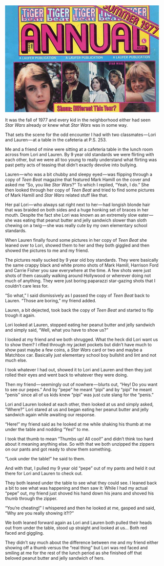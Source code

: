 <!-----
title: The First Time Any Gal Saw My Junk
description: About the Time Me and an Elementary School Friend Played an Improvised Game of ”Show and Tell”
date: '2019-01-27T19:03:39.622Z'
slug: 70076f6b8dba
----->

![](../img/The-First-Time-Any-Gal-Saw-My-Junk.jpg)

It was the fall of 1977 and every kid in the neighborhood either had seen _Star Wars_ already or knew what _Star Wars_ was in some way.

That sets the scene for the odd encounter I had with two classmates — Lori and Lauren — at a table in the cafeteria at P.S. 253.

Me and a friend of mine were sitting at a cafeteria table in the lunch room across from Lori and Lauren. By 9 year old standards we were flirting with each other, but we were all too young to really understand what flirting was past petty acts of teasing that didn’t exactly devolve into bullying.

Lauren — who was a bit chubby and sleepy eyed — was flipping through a copy of _Teen Beat_ magazine that featured Mark Hamill on the cover and asked me “So, you like _Star Wars_?” To which I replied, “Yeah, I do.” She then looked through her copy of _Teen Beat_ and tried to find some pictures of Mark Hamill and _Star Wars_ related stuff like that.

Her pal Lori — who always sat right next to her — had longish blonde hair that was braided on both sides and a huge honking set of braces in her mouth. Despite the fact she Lori was known as an extremely slow eater — she was eating that peanut butter and jelly sandwich slower than sloth chewing on a twig — she was really cute by my own elementary school standards.

When Lauren finally found some pictures in her copy of _Teen Beat_ she leaned over to Lori, showed them to her and they both giggled and then showed the pictures to me and my friend.

The pictures really sucked by 9 year old boy standards. They were basically the same crappy black and white promo shots of Mark Hamill, Harrison Ford and Carrie Fisher you saw everywhere at the time. A few shots were just shots of them casually walking around Hollywood or wherever doing not much of anything. They were just boring paparazzi star-gazing shots that I couldn’t care less for.

“So what,” I said dismissively as I passed the copy of _Teen Beat_ back to Lauren. “Those are boring,” my friend added.

Lauren, a bit dejected, took back the copy of _Teen Beat_ and started to flip trough it again.

Lori looked at Lauren, stopped eating her peanut butter and jelly sandwich and simply said, “Well, what you have to show us?”

I looked at my friend and we both shrugged. What the heck did Lori want us to show them? I rifled through my jacket pockets but didn’t have much to show past maybe a few coins, a _Star Wars_ card or two and maybe a Matchbox car. Basically just elementary school boy bullshit and lint and not much else.

I took whatever I had out, showed it to Lori and Lauren and then they just rolled their eyes and went back to whatever they were doing.

Then my friend — seemingly out of nowhere — blurts out, “Hey! Do you want to see our pepes.” And by “pepe” he meant “pipi” and by “pipi” he meant “penis” since all of us kids knew “pipi” was just cute slang for the “penis.”

Lori and Lauren looked at each other, then looked at us and simply asked, “Where?” Lori stared at us and began eating her peanut butter and jelly sandwich again while awaiting our response.

“Here!” my friend said as he looked at me while shaking his thumb at me under the table and nodding “Yes!” to me.

I took that thumb to mean “Thumbs up! All cool!” and didn’t think too hard about it meaning anything else. So with that we both unzipped the zippers on our pants and got ready to show them something.

“Look under the table!” he said to them.

And with that, I pulled my 9 year old “pepe” out of my pants and held it out there for Lori and Lauren to check out.

They both leaned under the table to see what they could see. I leaned back a bit to see what was happening and then saw it: While I had my actual “pepe” out, my friend just shoved his hand down his jeans and shoved his thumb through the zipper.

“You’re cheating!” I whispered and then he looked at me, gasped and said, “Why are you really showing it?!?”

We both leaned forward again as Lori and Lauren both pulled their heads out from under the table, stood up straight and looked at us… Both red faced and giggling.

They didn’t say much about the difference between me and my friend either showing off a thumb versus the “real thing” but Lori was red faced and smiling at me for the rest of the lunch period as she finished off that beloved peanut butter and jelly sandwich of hers.
